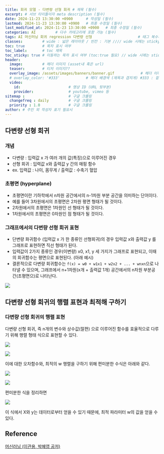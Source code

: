 ```yaml
---
title: 회귀 모델 - 다변량 선형 회귀 # 제목 (필수)
excerpt: # 서브 타이틀이자 meta description (필수)
date: 2024-11-23 13:30:00 +0900      # 작성일 (필수)
lastmod: 2024-11-23 13:30:00 +0900   # 최종 수정일 (필수)
last_modified_at: 2024-11-23 13:30:00 +0900   # 최종 수정일 (필수)
categories: AI         # 다수 카테고리에 포함 가능 (필수)
tags: AI 머신러닝 회귀 regression 다변량 선형                     # 태그 복수개 가능 (필수)
classes:         # wide : 넓은 레이아웃 / 빈칸 : 기본 //// wide 시에는 sticky toc 불가
toc: true        # 목차 표시 여부
toc_label:       # toc 제목
toc_sticky: true # 이동하는 목차 표시 여부 (toc:true 필요) // wide 시에는 sticky toc 불가
header: 
  image:         # 헤더 이미지 (asset내 혹은 url)
  teaser:        # 티저 이미지??
  overlay_image: /assets/images/banners/banner.gif            # 헤더 이미지 (제목과 겹치게)
  # overlay_color: '#333'            # 헤더 배경색 (제목과 겹치게) #333 : 짙은 회색 (필수)
  video:
    id:                      # 영상 ID (URL 뒷부분)
    provider:                # youtube, vimeo 등
sitemap :                    # 구글 크롤링
  changefreq : daily         # 구글 크롤링
  priority : 1.0             # 구글 크롤링
author: # 주인 외 작성자 표기 필요시
---
```

<!--postNo: 20241122_001-->


## 다변량 선형 회귀  

### 개념  

- 다변량 : 입력값 x 가 여러 개의 값(특징)으로 이루어진 경우  
- 선형 회귀 : 입력값 x와 출력값 y 간의 매핑 함수  
- ex. 입력값 : 나이, 몸무게 / 출력값 : 수축기 혈압  


### 초평면 (hyperplane)  

- 초평면이란 기하학에서 n차원 공간에서의 n-1차원 부분 공간을 의미하는 단어이다.  
- 예를 들어 3차원에서의 초평면은 2차원 평면 형태가 될 것이다.  
- 2차원에서의 초평면은 1차원인 선 형태가 될 것이다.  
- 1차원에서의 초평면은 0차원인 점 형태가 될 것이다.  

### 그래프에서의 다변량 선형 회귀 표현  

- 단변량 화귀함수 (입력값 x 가 한 종류인 선형회귀)의 경우 입력값 x와 출력값 y 를 그래프로 표현하면 직선 형태가 된다.  
- 입력값이 2가지 종류인 경우(이변량) x0, x1, y 세 가지가 그래프로 표현되고, 이때의 회귀함수는 평면으로 표현된다. (아래 예시)  
- 결론적으로 다변량 회귀함수는 `f(x) = w0 + w1x1 + w2x2 + ... + wnxn`으로 나타낼 수 있으며, 그래프에서 n+1차원(x개 + 출력값 1개) 공간에서의 n차원 부분공간(초평면으)로 나타난다.  

![](/assets/images/20241122_001_001.png)

## 다변량 선형 회귀의 행렬 표현과 최적해 구하기  

### 다변량 선형 회귀의 행렬 표현  

다변량 선형 회귀, 즉 n개의 변수와 상수값(절편) 으로 이루어진 함수를 효율적으로 다루기 위해 행렬 형태 식으로 표현할 수 있다. 

![](/assets/images/20241122_001_002.png)  

![](/assets/images/20241122_001_003.png)  

이에 대한 오차함수와, 최적의 w 행렬을 구하기 위해 편미분한 수식은 아래와 같다.  

![](/assets/images/20241122_001_004.png)  

![](/assets/images/20241122_001_005.png)  

편미분한 식을 정리하면  

![](/assets/images/20241122_001_006.png)  

이 식에서 X와 y는 데이터로부터 얻을 수 있기 때문에, 최적 파라미터 w의 값을 얻을 수 있다.  


## Reference  


[머신러닝 (이관용, 박혜영 공저)](https://search.shopping.naver.com/book/catalog/33751852618?cat_id=50005558&frm=PBOKPRO&query=머신러닝+이관용&NaPm=ct%3Dm3hfzyhc%7Cci%3D228c56736e9b189c35b08cbd8c5ddb7f9e67e63e%7Ctr%3Dboknx%7Csn%3D95694%7Chk%3D8bfde20797c97955dc000ea62799753a0da42a06)  

